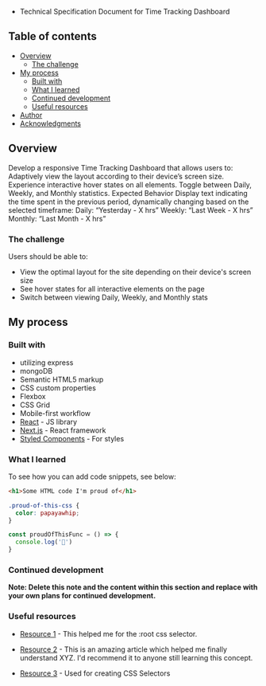 - Technical Specification Document for Time Tracking Dashboard

## Table of contents

- [Overview](#overview)
  - [The challenge](#the-challenge)
- [My process](#my-process)
  - [Built with](#built-with)
  - [What I learned](#what-i-learned)
  - [Continued development](#continued-development)
  - [Useful resources](#useful-resources)
- [Author](#author)
- [Acknowledgments](#acknowledgments)



## Overview

Develop a responsive Time Tracking Dashboard that allows users to:
Adaptively view the layout according to their device’s screen size.
Experience interactive hover states on all elements.
Toggle between Daily, Weekly, and Monthly statistics.
Expected Behavior
Display text indicating the time spent in the previous period, dynamically changing based on the selected timeframe:
Daily: “Yesterday - X hrs”
Weekly: “Last Week - X hrs”
Monthly: “Last Month - X hrs”

### The challenge

Users should be able to:

- View the optimal layout for the site depending on their device's screen size
- See hover states for all interactive elements on the page
- Switch between viewing Daily, Weekly, and Monthly stats


## My process

### Built with

- utilizing express
- mongoDB
- Semantic HTML5 markup
- CSS custom properties
- Flexbox
- CSS Grid
- Mobile-first workflow
- [React](https://reactjs.org/) - JS library
- [Next.js](https://nextjs.org/) - React framework
- [Styled Components](https://styled-components.com/) - For styles

### What I learned



To see how you can add code snippets, see below:

```html
<h1>Some HTML code I'm proud of</h1>
```
```css
.proud-of-this-css {
  color: papayawhip;
}
```
```js
const proudOfThisFunc = () => {
  console.log('🎉')
}
```

### Continued development


**Note: Delete this note and the content within this section and replace with your own plans for continued development.**

### Useful resources

- [Resource 1](https://www.google.com/search?client=safari&rls=en&q=w3schools+css+%3Aroot&ie=UTF-8&oe=UTF-8) - This helped me for the :root css selector. 
- [Resource 2](https://www.example.com) - This is an amazing article which helped me finally understand XYZ. I'd recommend it to anyone still learning this concept.

- [Resource 3](https://www.giraffeacademy.com/web-development/css/) - Used for creating CSS Selectors

